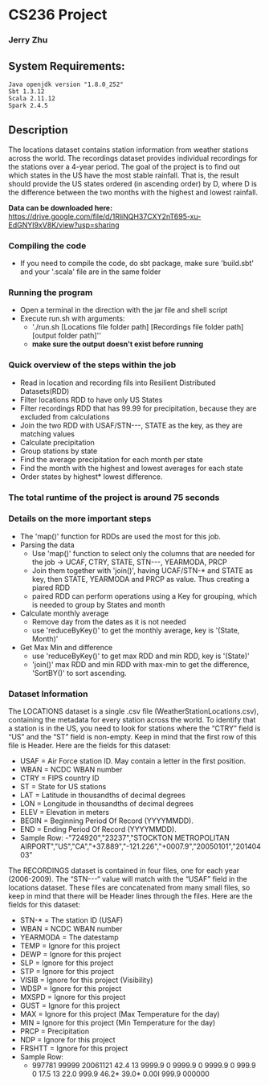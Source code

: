 # CS236 Project

### Jerry Zhu

## System Requirements:
	Java openjdk version "1.8.0_252"
	Sbt 1.3.12
	Scala 2.11.12
	Spark 2.4.5

## Description
The locations dataset contains station information from weather stations across the world. The recordings dataset provides individual recordings for the stations over a 4-year period. The goal of the project is to find out which states in the US have the most stable rainfall. That is, the result should provide the US states ordered (in ascending order) by D, where D is the difference between the two months with the highest and lowest rainfall.

**Data can be downloaded here:** https://drive.google.com/file/d/1RliNQH37CXY2nT695-xu-EdGNYI9xV8K/view?usp=sharing

### Compiling the code
* If you need to compile the code, do sbt package, make sure 'build.sbt' and your '.scala' file are in the same folder

### Running the program
* Open a terminal in the direction with the jar file and shell script
* Execute run.sh with arguments:
	* './run.sh [Locations file folder path] [Recordings file folder path] [output folder path]''
	* **make sure the output doesn't exist before running**

### Quick overview of the steps within the job
* Read in location and recording fils into Resilient Distributed Datasets(RDD)
* Filter locations RDD to have only US States
* Filter recordings RDD that has 99.99 for precipitation, because they are excluded from calculations
* Join the two RDD with USAF/STN---, STATE as the key, as they are matching values
* Calculate precipitation
* Group stations by state
* Find the average precipitation for each month per state
* Find the month with the highest and lowest averages for each state
* Order states by highest* lowest difference.

### The total runtime of the project is around 75 seconds

### Details on the more important steps
* The 'map()' function for RDDs are used the most for this job.
* Parsing the data
	* Use 'map()' function to select only the columns that are needed for the job -> UCAF, CTRY, STATE, STN---, YEARMODA, PRCP
	* Join them together with 'join()', having UCAF/STN-* and STATE as key, then STATE, YEARMODA and PRCP as value. Thus creating a piared RDD
	* paired RDD can perform operations using a Key for grouping, which is needed to group by States and month
* Calculate monthly average
	* Remove day from the dates as it is not needed
	* use 'reduceByKey()' to get the monthly average, key is '(State, Month)'
* Get Max Min and difference
	* use 'reduceByKey()' to get max RDD and min RDD, key is '(State)'
	* 'join()' max RDD and min RDD with max-min to get the difference, 'SortBY()' to sort ascending.

### Dataset Information
The LOCATIONS dataset is a single .csv file (WeatherStationLocations.csv), containing the metadata for every station across the world. To identify that a station is in the US, you need to look for stations where the “CTRY” field is “US” and the “ST” field is non-empty. Keep in mind that the first row of this file is Header. Here are the fields for this dataset:
* USAF = Air Force station ID. May contain a letter in the first position.
* WBAN = NCDC WBAN number
* CTRY = FIPS country ID
* ST = State for US stations
* LAT = Latitude in thousandths of decimal degrees
* LON = Longitude in thousandths of decimal degrees
* ELEV = Elevation in meters
* BEGIN = Beginning Period Of Record (YYYYMMDD). 
* END = Ending Period Of Record (YYYYMMDD). 
* Sample Row:
		-"724920","23237","STOCKTON METROPOLITAN AIRPORT","US","CA","+37.889","-121.226","+0007.9","20050101","20140403”

The RECORDINGS dataset is contained in four files, one for each year (2006-2009). The “STN---“ value will match with the “USAF” field in the locations dataset. These files are concatenated from many small files, so keep in mind that there will be Header lines through the files. Here are the fields for this dataset:
* STN-*  = The station ID (USAF)
* WBAN   = NCDC WBAN number
* YEARMODA   = The datestamp
* TEMP = Ignore for this project
* DEWP = Ignore for this project
* SLP = Ignore for this project
* STP = Ignore for this project
* VISIB = Ignore for this project (Visibility)
* WDSP = Ignore for this project
* MXSPD = Ignore for this project
* GUST = Ignore for this project    
* MAX = Ignore for this project (Max Temperature for the day)
* MIN = Ignore for this project (Min Temperature for the day)
* PRCP = Precipitation
* NDP = Ignore for this project   
* FRSHTT = Ignore for this project
* Sample Row: 
	* 997781 99999  20061121    42.4 13  9999.9  0  9999.9  0  9999.9  0  999.9  0   17.5 13   22.0  999.9    46.2*   39.0*  0.00I 999.9  000000
